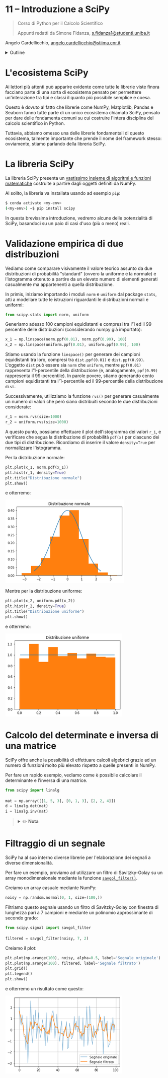 # 11 – Introduzione a SciPy

> Corso di Python per il Calcolo Scientifico
>
> Appunti redatti da Simone Fidanza, s.fidanza1@studenti.uniba.it

Angelo Cardellicchio, angelo.cardellicchio@stiima.cnr.it

<details>
<summary>Outline</summary>

<!-- TOC -->

1. [11 – Introduzione a SciPy](#11--introduzione-a-scipy)
2. [L'ecosistema SciPy](#lecosistema-scipy)
3. [La libreria SciPy](#la-libreria-scipy)
4. [Validazione empirica di due distribuzioni](#validazione-empirica-di-due-distribuzioni)
5. [Calcolo del determinate e inversa di una matrice](#calcolo-del-determinate-e-inversa-di-una-matrice)
6. [Filtraggio di un segnale](#filtraggio-di-un-segnale)

<!-- /TOC -->

</details>

# L'ecosistema SciPy

Ai lettori più attenti può apparire evidente come tutte le librerie viste
finora facciano parte di una sorta di ecosistema pensato per permettere
un'interazione tra tipi e classi il quanto più possibile semplice e coesa.

Questo è dovuto al fatto che librerie come NumPy, Matplotlib, Pandas e Seaborn
fanno tutte parte di un unico ecosistema chiamato SciPy, pensato per dare delle
fondamenta comuni su cui costruire l'intera disciplina del calcolo scientifico
in Python.

Tuttavia, abbiamo omesso una delle librerie fondamentali di questo ecosistema,
talmente importante che prende il nome del framework stesso: ovviamente, stiamo
parlando della libreria SciPy.

# La libreria SciPy

La libreria SciPy presenta un [vastissimo insieme di algoritmi e funzioni matematiche](https://docs.scipy.org/doc/scipy/reference/)
costruite a partire dagli oggetti definiti da NumPy.

Al solito, la libreria va installata usando ad esempio `pip`:

```sh
$ conda activate <my-env>
(<my-env>) ~$ pip install scipy
```

In questa brevissima introduzione, vedremo alcune delle potenzialità
di SciPy, basandoci su un paio di casi d'uso (più o meno) reali.

# Validazione empirica di due distribuzioni

Vediamo come comparare visivamente il valore teorico assunto da due
distribuzioni di probabilità "standard" (ovvero la uniforme e la normale) e
l'istogramma ottenuto a partire da un elevato numero di elementi generati
casualmente ma appartenenti a quella distribuzione.

In primis, iniziamo importando i moduli `norm` e `uniform` dal package `stats`,
atti a modellare tutte le istruzioni riguardanti le distribuzioni normali e
uniformi:

```python
from scipy.stats import norm, uniform
```

Generiamo adesso 100 campioni equidistanti e compresi tra l'1 ed il 99
percentile delle distribuzioni (considerando numpy già importato):

```python
x_1 = np.linspace(norm.ppf(0.01), norm.ppf(0.99), 100)
x_2 = np.linspace(uniform.ppf(0.01), uniform.ppf(0.99), 100)
```

Stiamo usando la funzione `linspace()` per generare dei campioni equidistanti
tra loro, compresi tra `dist.ppf(0.01)` e `dist.ppf(0.99)`. L'oggetto `dist`
può essere sia `norm` che `uniform`, mentre `ppf(0.01)` rappresenta
l'1-percentile della distribuzione (e, analogamente, `ppf(0.99)` rappresenta il
99-percentile). In parole povere, stiamo generando cento campioni equidistanti
tra l'1-percentile ed il 99-percentile della distribuzione `dist`.

Successivamente, utilizziamo la funzione `rvs()` per generare casualmente un
numero di valori che però siano distribuiti secondo le due distribuzioni
considerate:

```python
r_1 = norm.rvs(size=1000)
r_2 = uniform.rvs(size=1000)
```

A questo punto, possiamo effettuare il plot dell'istogramma dei valori `r_i`, e
verificare che segua la distribuzione di probabilità `pdf(x)` per ciascuno dei
due tipi di distribuzione. Ricordiamo di inserire il valore `density=True` per
normalizzare l'istogramma.

Per la distribuzione normale:

```python
plt.plot(x_1, norm.pdf(x_1))
plt.hist(r_1, density=True)
plt.title("Distribuzione normale")
plt.show()
```

e otterremo:

![Distribuzione normale con scipy](../img/scipy/normal_distribution.png)

Mentre per la distribuzione uniforme:

```python
plt.plot(x_2, uniform.pdf(x_2))
plt.hist(r_2, density=True)
plt.title("Distribuzione uniforme")
plt.show()
```

e otterremo:

![Distribuzione uniforme con scipy](../img/scipy/uniform_distribution.png)

# Calcolo del determinate e inversa di una matrice

SciPy offre anche la possibilità di effettuare calcoli algebrici grazie ad un
numero di funzioni molto più elevato rispetto a quelle presenti in NumPy.

Per fare un rapido esempio, vediamo come è possibile calcolare il determinante
e l'inversa di una matrice.

```python
from scipy import linalg

mat = np.array([[1, 5, 3], [0, 1, 3], [2, 2, 4]])
d = linalg.det(mat)
i = linalg.inv(mat)
```

> <details>
> <summary>✏️ <strong>Nota</strong></summary>
>
> È molto semplice notare come la sintassi richiami quella di NumPy e, in
> realtà, anche il funzionamento sia il medesimo, per cui è possibile usare
> indifferentemente entrambe le librerie. Dove SciPy spicca è in tutte quelle
> funzioni che non sono presenti in NumPy.
>
> </details>

# Filtraggio di un segnale

SciPy ha al suo interno diverse librerie per l'elaborazione dei segnali a
diverse dimensionalità.

Per fare un esempio, proviamo ad utilizzare un filtro di Savitzky-Golay su un
array monodimensionale mediante la funzione [`savgol_filter()`](https://docs.scipy.org/doc/scipy/reference/generated/scipy.signal.savgol_filter.html).

Creiamo un array casuale mediante NumPy:

```python
noisy = np.random.normal(0, 1, size=(100,))
```

Filtriamo questo segnale usando un filtro di Savitzky-Golay con finestra di
lunghezza pari a $7$ campioni e mediante un polinomio approssimante di secondo
grado:

```python
from scipy.signal import savgol_filter

filtered = savgol_filter(noisy, 7, 2)
```

Creiamo il plot:

```python
plt.plot(np.arange(100), noisy, alpha=0.5, label='Segnale originale')
plt.plot(np.arange(100), filtered, label='Segnale filtrato')
plt.grid()
plt.legend()
plt.show()
```

e otterremo un risultato come questo:

![Filtraggio di un segnale mediante il filtro Savitzky-Golay](../img/scipy/signal_filtering.png)
